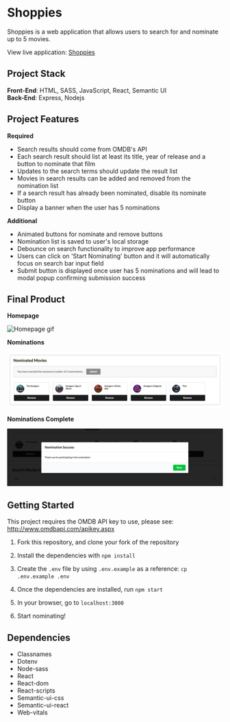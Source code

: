 # Shoppies

Shoppies is a web application that allows users to search for and nominate up to 5 movies.

View live application: <a href="https://shoppies-as.herokuapp.com/" target="_blank">Shoppies</a>

## Project Stack

**Front-End**: HTML, SASS, JavaScript, React, Semantic UI  
**Back-End**: Express, Nodejs

## Project Features

**Required**

- Search results should come from OMDB's API
- Each search result should list at least its title, year of release and a button to nominate that film
- Updates to the search terms should update the result list
- Movies in search results can be added and removed from the nomination list
- If a search result has already been nominated, disable its nominate button
- Display a banner when the user has 5 nominations

**Additional**

- Animated buttons for nominate and remove buttons
- Nomination list is saved to user's local storage
- Debounce on search functionality to improve app performance
- Users can click on 'Start Nominating' button and it will automatically focus on search bar input field
- Submit button is displayed once user has 5 nominations and will lead to modal popup confirming submission success

## Final Product

**Homepage**

![Homepage gif](https://github.com/angel-sinn/react-shoppies/blob/master/docs/homepage.gif)

**Nominations**

![Nominations screenshot](https://github.com/angel-sinn/react-shoppies/blob/master/docs/max-nominations.png)

**Nominations Complete**

![Nominations Complete](https://github.com/angel-sinn/react-shoppies/blob/master/docs/modal.png)

## Getting Started

This project requires the OMDB API key to use, please see: <http://www.omdbapi.com/apikey.aspx>

1. Fork this repository, and clone your fork of the repository

2. Install the dependencies with `npm install`

3. Create the `.env` file by using `.env.example` as a reference: `cp .env.example .env`

4. Once the dependencies are installed, run `npm start`

5. In your browser, go to `localhost:3000`

6. Start nominating!

## Dependencies

- Classnames
- Dotenv
- Node-sass
- React
- React-dom
- React-scripts
- Semantic-ui-css
- Semantic-ui-react
- Web-vitals
